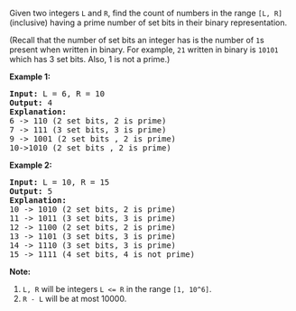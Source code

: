 <div><p>
Given two integers <code>L</code> and <code>R</code>, find the count of numbers in the range <code>[L, R]</code> (inclusive) having a prime number of set bits in their binary representation.
</p><p>
(Recall that the number of set bits an integer has is the number of <code>1</code>s present when written in binary.  For example, <code>21</code> written in binary is <code>10101</code> which has 3 set bits.  Also, 1 is not a prime.)
</p><p>

</p><p><b>Example 1:</b><br></p><pre><b>Input:</b> L = 6, R = 10
<b>Output:</b> 4
<b>Explanation:</b>
6 -&gt; 110 (2 set bits, 2 is prime)
7 -&gt; 111 (3 set bits, 3 is prime)
9 -&gt; 1001 (2 set bits , 2 is prime)
10-&gt;1010 (2 set bits , 2 is prime)
</pre><p></p>

<p><b>Example 2:</b><br></p><pre><b>Input:</b> L = 10, R = 15
<b>Output:</b> 5
<b>Explanation:</b>
10 -&gt; 1010 (2 set bits, 2 is prime)
11 -&gt; 1011 (3 set bits, 3 is prime)
12 -&gt; 1100 (2 set bits, 2 is prime)
13 -&gt; 1101 (3 set bits, 3 is prime)
14 -&gt; 1110 (3 set bits, 3 is prime)
15 -&gt; 1111 (4 set bits, 4 is not prime)
</pre><p></p>

<p><b>Note:</b><br></p><ol>
<li><code>L, R</code> will be integers <code>L &lt;= R</code> in the range <code>[1, 10^6]</code>.</li>
<li><code>R - L</code> will be at most 10000.</li>
</ol><p></p></div>